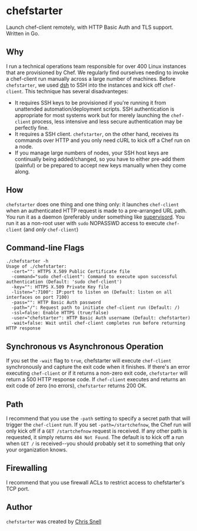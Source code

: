 # chefstarter
Launch chef-client remotely, with HTTP Basic Auth and TLS support.  Written in Go.

## Why
I run a technical operations team responsible for over 400 Linux instances that are provisioned by Chef. We regularly find ourselves needing to invoke a chef-client run manually across a large number of machines.  Before `chefstarter`, we used [dsh](http://sourceforge.net/projects/dsh/) to SSH into the instances and kick off `chef-client`.  This technique has several disadvanteges:

* It requires SSH keys to be provisioned if you're running it from unattended automation/deployment scripts.  SSH authentication is appropriate for most systems work but for merely launching the `chef-client` process, less intensive and less secure authentication may be perfectly fine.
* It requires a SSH client.  `chefstarter`, on the other hand, receives its commands over HTTP and you only need cURL to kick off a Chef run on a node.
* If you manage large numbers of nodes, your SSH host keys are continually being added/changed, so you have to either pre-add them (painful) or be prepared to accept new keys manually when they come along.

## How
`chefstarter` does one thing and one thing only: it launches `chef-client` when an authenticated HTTP request is made to a pre-arranged URL path.  You run it as a daemon (preferably under something like [supervisord](http://supervisord.org/).  You run it as a non-root user with `sudo` NOPASSWD access to execute `chef-client` (and *only* `chef-client`)

## Command-line Flags
```
./chefstarter -h
Usage of ./chefstarter:
  -cert="": HTTPS X.509 Public Certificate file
  -command="sudo chef-client": Command to execute upon successful authentication (Default: 'sudo chef-client')
  -key="": HTTPS X.509 Private Key file
  -listen=":7100": IP:port to listen on (Default: listen on all interfaces on port 7100)
  -pass="": HTTP Basic Auth password
  -path="/": Request path to initiate chef-client run (Default: /)
  -ssl=false: Enable HTTPS (true/false)
  -user="chefstarter": HTTP Basic Auth username (Default: chefstarter)
  -wait=false: Wait until chef-client completes run before returning HTTP response
```

## Synchronous vs Asynchronous Operation
If you set the `-wait` flag to `true`, chefstarter will execute `chef-client` synchronously and capture the exit code when it finishes.   If there's an error executing `chef-client` or if it returns a non-zero exit code, `chefstarter` will return a 500 HTTP response code.  If `chef-client` executes and returns an exit code of zero (no errors), `chefstarter` returns 200 OK.

## Path
I recommend that you use the `-path` setting to specify a secret path that will trigger the `chef-client` run.  If you set `-path=/startchefnow`, the Chef run will only kick off if a `GET /startchefnow` request is received.  If any other path is requested, it simply returns `404 Not Found`.  The default is to kick off a run when `GET /` is received--you should probably set it to something that only your organization knows.

## Firewalling
I recommend that you use firewall ACLs to restrict access to chefstarter's TCP port.


## Author
`chefstarter` was created by [Chris Snell](http://output.chrissnell.com)
